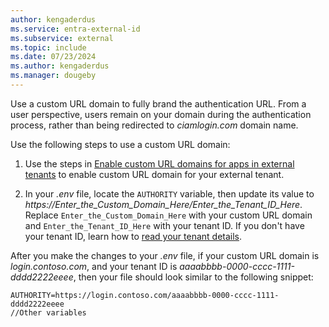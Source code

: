 ```yaml
---
author: kengaderdus
ms.service: entra-external-id
ms.subservice: external
ms.topic: include
ms.date: 07/23/2024
ms.author: kengaderdus
ms.manager: dougeby
---
```


Use a custom URL domain to fully brand the authentication URL. From a user perspective, users remain on your domain during the authentication process, rather than being redirected to *ciamlogin.com* domain name.

Use the following steps to use a custom URL domain:

1. Use the steps in [Enable custom URL domains for apps in external tenants](../how-to-custom-url-domain.md) to enable custom URL domain for your external tenant.

1. In your *.env* file, locate the `AUTHORITY` variable, then update its value to *https://Enter_the_Custom_Domain_Here/Enter_the_Tenant_ID_Here*. Replace `Enter_the_Custom_Domain_Here` with your custom URL domain and `Enter_the_Tenant_ID_Here` with your tenant ID. If you don't have your tenant ID, learn how to [read your tenant details](../how-to-create-external-tenant-portal.md#get-the-external-tenant-details).
    
After you make the changes to your *.env* file, if your custom URL domain is *login.contoso.com*, and your tenant ID is *aaaabbbb-0000-cccc-1111-dddd2222eeee*, then your file should look similar to the following snippet:

```env
AUTHORITY=https://login.contoso.com/aaaabbbb-0000-cccc-1111-dddd2222eeee
//Other variables
```